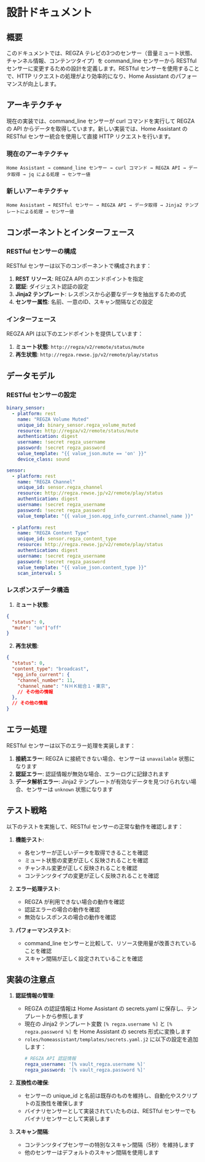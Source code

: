 # 設計ドキュメント

## 概要

このドキュメントでは、REGZA テレビの3つのセンサー（音量ミュート状態、チャンネル情報、コンテンツタイプ）を command_line センサーから RESTful センサーに変更するための設計を定義します。RESTful センサーを使用することで、HTTP リクエストの処理がより効率的になり、Home Assistant のパフォーマンスが向上します。

## アーキテクチャ

現在の実装では、command_line センサーが curl コマンドを実行して REGZA の API からデータを取得しています。新しい実装では、Home Assistant の RESTful センサー統合を使用して直接 HTTP リクエストを行います。

### 現在のアーキテクチャ

```
Home Assistant → command_line センサー → curl コマンド → REGZA API → データ取得 → jq による処理 → センサー値
```

### 新しいアーキテクチャ

```
Home Assistant → RESTful センサー → REGZA API → データ取得 → Jinja2 テンプレートによる処理 → センサー値
```

## コンポーネントとインターフェース

### RESTful センサーの構成

RESTful センサーは以下のコンポーネントで構成されます：

1. **REST リソース**: REGZA API のエンドポイントを指定
2. **認証**: ダイジェスト認証の設定
3. **Jinja2 テンプレート**: レスポンスから必要なデータを抽出するための式
4. **センサー属性**: 名前、一意のID、スキャン間隔などの設定

### インターフェース

REGZA API は以下のエンドポイントを提供しています：

1. **ミュート状態**: `http://regza/v2/remote/status/mute`
2. **再生状態**: `http://regza.rewse.jp/v2/remote/play/status`

## データモデル

### RESTful センサーの設定

```yaml
binary_sensor:
  - platform: rest
    name: "REGZA Volume Muted"
    unique_id: binary_sensor.regza_volume_muted
    resource: http://regza/v2/remote/status/mute
    authentication: digest
    username: !secret regza_username
    password: !secret regza_password
    value_template: "{{ value_json.mute == 'on' }}"
    device_class: sound

sensor:
  - platform: rest
    name: "REGZA Channel"
    unique_id: sensor.regza_channel
    resource: http://regza.rewse.jp/v2/remote/play/status
    authentication: digest
    username: !secret regza_username
    password: !secret regza_password
    value_template: "{{ value_json.epg_info_current.channel_name }}"
    
  - platform: rest
    name: "REGZA Content Type"
    unique_id: sensor.regza_content_type
    resource: http://regza.rewse.jp/v2/remote/play/status
    authentication: digest
    username: !secret regza_username
    password: !secret regza_password
    value_template: "{{ value_json.content_type }}"
    scan_interval: 5
```

### レスポンスデータ構造

1. **ミュート状態**:
```json
{
  "status": 0,
  "mute": "on"|"off"
}
```

2. **再生状態**:
```json
{
  "status": 0,
  "content_type": "broadcast",
  "epg_info_current": {
    "channel_number": 11,
    "channel_name": "ＮＨＫ総合１・東京",
    // その他の情報
  },
  // その他の情報
}
```

## エラー処理

RESTful センサーは以下のエラー処理を実装します：

1. **接続エラー**: REGZA に接続できない場合、センサーは `unavailable` 状態になります
2. **認証エラー**: 認証情報が無効な場合、エラーログに記録されます
3. **データ解析エラー**: Jinja2 テンプレートが有効なデータを見つけられない場合、センサーは `unknown` 状態になります

## テスト戦略

以下のテストを実施して、RESTful センサーの正常な動作を確認します：

1. **機能テスト**:
   - 各センサーが正しいデータを取得できることを確認
   - ミュート状態の変更が正しく反映されることを確認
   - チャンネル変更が正しく反映されることを確認
   - コンテンツタイプの変更が正しく反映されることを確認

2. **エラー処理テスト**:
   - REGZA が利用できない場合の動作を確認
   - 認証エラーの場合の動作を確認
   - 無効なレスポンスの場合の動作を確認

3. **パフォーマンステスト**:
   - command_line センサーと比較して、リソース使用量が改善されていることを確認
   - スキャン間隔が正しく設定されていることを確認

## 実装の注意点

1. **認証情報の管理**:
   - REGZA の認証情報は Home Assistant の secrets.yaml に保存し、テンプレートから参照します
   - 現在の Jinja2 テンプレート変数 `[% regza.username %]` と `[% regza.password %]` を Home Assistant の secrets 形式に変換します
   - `roles/homeassistant/templates/secrets.yaml.j2` に以下の設定を追加します：
     ```yaml
     # REGZA API 認証情報
     regza_username: '[% vault_regza.username %]'
     regza_password: '[% vault_regza.password %]'
     ```

2. **互換性の確保**:
   - センサーの unique_id と名前は既存のものを維持し、自動化やスクリプトの互換性を確保します
   - バイナリセンサーとして実装されていたものは、RESTful センサーでもバイナリセンサーとして実装します

3. **スキャン間隔**:
   - コンテンツタイプセンサーの特別なスキャン間隔（5秒）を維持します
   - 他のセンサーはデフォルトのスキャン間隔を使用します
